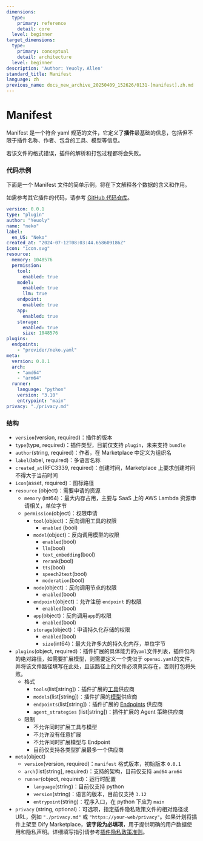```yaml
---
dimensions:
  type:
    primary: reference
    detail: core
  level: beginner
target_dimensions:
  type:
    primary: conceptual
    detail: architecture
  level: beginner
description: 'Author: Yeuoly，Allen'
standard_title: Manifest
language: zh
previous_name: docs_new_archive_20250409_152626/0131-[manifest].zh.md
---
```


# Manifest

Manifest 是一个符合 yaml 规范的文件，它定义了**插件**最基础的信息，包括但不限于插件名称、作者、包含的工具、模型等信息。

若该文件的格式错误，插件的解析和打包过程都将会失败。

### 代码示例

下面是一个 Manifest 文件的简单示例，将在下文解释各个数据的含义和作用。

如需参考其它插件的代码，请参考 [GitHub 代码仓库](https://github.com/langgenius/dify-official-plugins/blob/main/tools/google/manifest.yaml)。

```yaml
version: 0.0.1
type: "plugin"
author: "Yeuoly"
name: "neko"
label:
  en_US: "Neko"
created_at: "2024-07-12T08:03:44.658609186Z"
icon: "icon.svg"
resource:
  memory: 1048576
  permission:
    tool:
      enabled: true
    model:
      enabled: true
      llm: true
    endpoint:
      enabled: true
    app:
      enabled: true
    storage: 
      enabled: true
      size: 1048576
plugins:
  endpoints:
    - "provider/neko.yaml"
meta:
  version: 0.0.1
  arch:
    - "amd64"
    - "arm64"
  runner:
    language: "python"
    version: "3.10"
    entrypoint: "main"
privacy: "./privacy.md"
```

### 结构

* `version`(version, required)：插件的版本
* `type`(type, required)：插件类型，目前仅支持 `plugin`，未来支持 `bundle`
* `author`(string, required)：作者，在 Marketplace 中定义为组织名
* `label`(label, required)：多语言名称
* `created_at`(RFC3339, required)：创建时间，Marketplace 上要求创建时间不得大于当前时间
* `icon`(asset, required)：图标路径
* `resource` (object)：需要申请的资源
  * `memory` (int64)：最大内存占用，主要与 SaaS 上的 AWS Lambda 资源申请相关，单位字节
  * `permission`(object)：权限申请
    * `tool`(object)：反向调用工具的权限
      * `enabled` (bool)
    * `model`(object)：反向调用模型的权限
      * `enabled`(bool)
      * `llm`(bool)
      * `text_embedding`(bool)
      * `rerank`(bool)
      * `tts`(bool)
      * `speech2text`(bool)
      * `moderation`(bool)
    * `node`(object)：反向调用节点的权限
      * `enabled`(bool)
    * `endpoint`(object)：允许注册 `endpoint` 的权限
      * `enabled`(bool)
    * `app`(object)：反向调用`app`的权限
      * `enabled`(bool)
    * `storage`(object)：申请持久化存储的权限
      * `enabled`(bool)
      * `size`(int64)：最大允许多大的持久化内存，单位字节
* `plugins`(object, required)：插件扩展的具体能力的`yaml`文件列表，插件包内的绝对路径，如需要扩展模型，则需要定义一个类似于 `openai.yaml`的文件，并将该文件路径填写在此处，且该路径上的文件必须真实存在，否则打包将失败。
  * 格式
    * `tools`(list\[string])：插件扩展的[工具](tool.md)供应商
    * `models`(list\[string])：插件扩展的[模型](model/)供应商
    * `endpoints`(list\[string])：插件扩展的 [Endpoints](endpoint.md) 供应商
    * `agent_strategies` (list\[string])：插件扩展的 Agent 策略供应商
  * 限制
    * 不允许同时扩展工具与模型
    * 不允许没有任意扩展
    * 不允许同时扩展模型与 Endpoint
    * 目前仅支持各类型扩展最多一个供应商
* `meta`(object)
  * `version`(version, required)：`manifest` 格式版本，初始版本 `0.0.1`
  * `arch`(list\[string], required)：支持的架构，目前仅支持 `amd64` `arm64`
  * `runner`(object, required)：运行时配置
    * `language`(string)：目前仅支持 python
    * `version`(string)：语言的版本，目前仅支持 `3.12`
    * `entrypoint`(string)：程序入口，在 python 下应为 `main`
* `privacy` (string, optional)：可选项，指定插件隐私政策文件的相对路径或 URL，例如 `"./privacy.md"` 或 `"https://your-web/privacy"`。如果计划将插件上架至 Dify Marketplace，**该字段为必填项**，用于提供明确的用户数据使用和隐私声明。详细填写指引请参考[插件隐私政策准则](../publish-plugins/publish-to-dify-marketplace/plugin-privacy-protection-guidelines.md)。